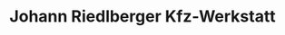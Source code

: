 ---
title: "Johann Riedlberger Kfz-Werkstatt"
url: /pfaffenhofen-an-der-glonn/johann-riedlberger-kfz-werkstatt/
shop: Autowerkstatt
---